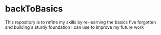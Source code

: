 # backToBasics
This repository is to refine my skills by re-learning the basics I've forgotten and building a sturdy foundation I can use to improve my future work
